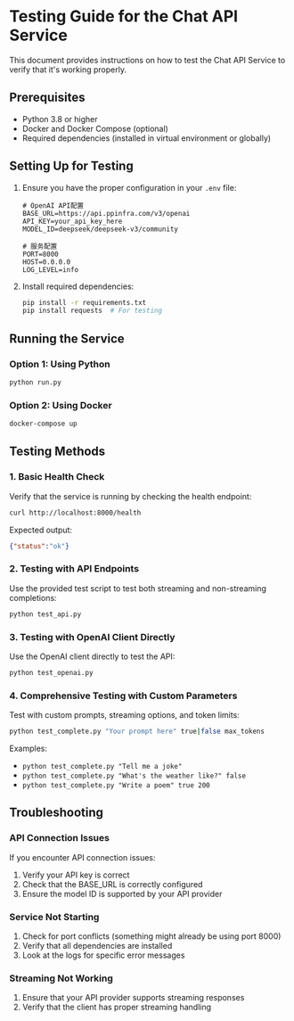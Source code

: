 # Testing Guide for the Chat API Service

This document provides instructions on how to test the Chat API Service to verify that it's working properly.

## Prerequisites

- Python 3.8 or higher
- Docker and Docker Compose (optional)
- Required dependencies (installed in virtual environment or globally)

## Setting Up for Testing

1. Ensure you have the proper configuration in your `.env` file:

   ```
   # OpenAI API配置
   BASE_URL=https://api.ppinfra.com/v3/openai
   API_KEY=your_api_key_here
   MODEL_ID=deepseek/deepseek-v3/community

   # 服务配置
   PORT=8000
   HOST=0.0.0.0
   LOG_LEVEL=info
   ```

2. Install required dependencies:

   ```bash
   pip install -r requirements.txt
   pip install requests  # For testing
   ```

## Running the Service

### Option 1: Using Python

```bash
python run.py
```

### Option 2: Using Docker

```bash
docker-compose up
```

## Testing Methods

### 1. Basic Health Check

Verify that the service is running by checking the health endpoint:

```bash
curl http://localhost:8000/health
```

Expected output:
```json
{"status":"ok"}
```

### 2. Testing with API Endpoints

Use the provided test script to test both streaming and non-streaming completions:

```bash
python test_api.py
```

### 3. Testing with OpenAI Client Directly

Use the OpenAI client directly to test the API:

```bash
python test_openai.py
```

### 4. Comprehensive Testing with Custom Parameters

Test with custom prompts, streaming options, and token limits:

```bash
python test_complete.py "Your prompt here" true|false max_tokens
```

Examples:
- `python test_complete.py "Tell me a joke"`
- `python test_complete.py "What's the weather like?" false`
- `python test_complete.py "Write a poem" true 200`

## Troubleshooting

### API Connection Issues

If you encounter API connection issues:

1. Verify your API key is correct
2. Check that the BASE_URL is correctly configured
3. Ensure the model ID is supported by your API provider

### Service Not Starting

1. Check for port conflicts (something might already be using port 8000)
2. Verify that all dependencies are installed
3. Look at the logs for specific error messages

### Streaming Not Working

1. Ensure that your API provider supports streaming responses
2. Verify that the client has proper streaming handling 